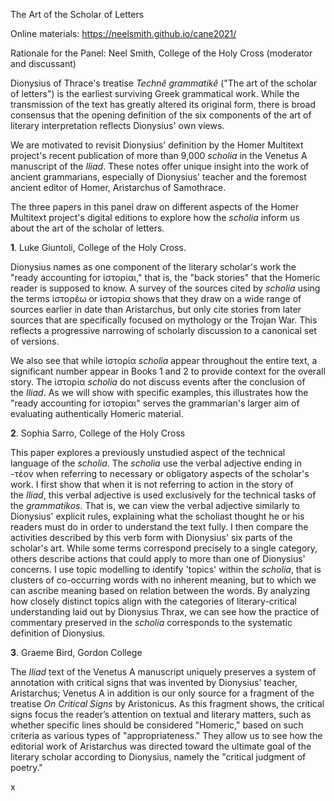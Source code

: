 The Art of the Scholar of Letters

Online materials: https://neelsmith.github.io/cane2021/


Rationale for the Panel:  Neel Smith, College of the Holy Cross (moderator and discussant)

Dionysius of Thrace's treatise *Technê grammatikê* ("The art of the scholar of letters") is the earliest surviving Greek grammatical work.  While the transmission of the text has greatly altered its original form, there is broad consensus that the opening definition of the six components of the art of literary interpretation reflects Dionysius' own views.

We are motivated to revisit Dionysius' definition by the Homer Multitext project's recent publication of more than 9,000 *scholia* in the Venetus A manuscript of the *Iliad*. These notes offer unique insight into the work of ancient grammarians, especially of Dionysius' teacher and the foremost ancient editor of Homer, Aristarchus of Samothrace.

The three papers in this panel draw on different aspects of the Homer Multitext project's digital editions to explore how the *scholia* inform us about the art of the scholar of letters.



**1**. Luke Giuntoli, College of the Holy Cross.

Dionysius names as one component of the literary scholar's work the "ready accounting for ἱστορίαι," that is, the "back stories" that the Homeric reader is supposed to know. A survey of the sources cited by *scholia* using the terms ἱστορέω or ἱστορία shows that they draw on a wide range of sources earlier in date than Aristarchus, but only cite stories from later sources that are specifically focused on mythology or the Trojan War. This reflects a progressive narrowing of scholarly discussion to a canonical set of versions.

We also see that while ἱστορία *scholia* appear throughout the entire text, a significant number appear in Books 1 and 2 to provide context for the overall story. The ἱστορία *scholia* do not discuss events after the conclusion of the *Iliad*. As we will show with specific examples, this illustrates how the "ready accounting for ἱστορίαι" serves the grammarian's larger aim of evaluating authentically Homeric material.


**2**. Sophia Sarro, College of the Holy Cross

This paper explores a previously unstudied aspect of the technical language of the *scholia*. The *scholia* use the verbal adjective ending in -τέον when referring to necessary or obligatory aspects of the scholar's work. I first show that when it is not referring to action in the story of the *Iliad*, this verbal adjective is used exclusively for the technical tasks of the *grammatikos*. That is, we can view the verbal adjective similarly to Dionysius' explicit rules, explaining what the scholiast thought he or his readers must do in order to understand the text fully.
I then compare the activities described by this verb form with Dionysius' six parts of the scholar's art. While some terms correspond precisely to a single category, others describe actions that could apply to more than one of Dionysius' concerns. I use topic modelling to identify 'topics' within the *scholia*, that is clusters of co-occurring words with no inherent meaning, but to which we can ascribe meaning based on relation between the words.
By analyzing how closely distinct topics align with the categories of literary-critical understanding laid out by Dionysius Thrax, we can see how the practice of commentary preserved in the *scholia* corresponds to the systematic definition of Dionysius.




**3**. Graeme Bird, Gordon College

The *Iliad* text of the Venetus A manuscript uniquely preserves a system of annotation with critical signs that was invented by Dionysius' teacher, Aristarchus; Venetus A in addition is our only source for a fragment of the treatise *On Critical Signs* by Aristonicus. As this fragment shows, the critical signs focus the reader’s attention on textual and literary matters, such as whether specific lines should be considered "Homeric," based on such criteria as various types of "appropriateness." They allow us to see how the editorial work of Aristarchus was directed toward the ultimate goal of the literary scholar according to Dionysius, namely the "critical judgment of poetry."







x
